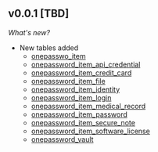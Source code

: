 ## v0.0.1 [TBD]

_What's new?_

- New tables added
  - [onepasswo_item](https://hub.steampipe.io/plugins/turbot/1password/tables/onepassword_item)
  - [onepassword_item_api_credential](https://hub.steampipe.io/plugins/turbot/1password/tables/onepassword_item_api_credential)
  - [onepassword_item_credit_card](https://hub.steampipe.io/plugins/turbot/1password/tables/onepassword_item_credit_card)
  - [onepassword_item_file](https://hub.steampipe.io/plugins/turbot/1password/tables/onepassword_item_file)
  - [onepassword_item_identity](https://hub.steampipe.io/plugins/turbot/1password/tables/onepassword_item_identity)
  - [onepassword_item_login](https://hub.steampipe.io/plugins/turbot/1password/tables/onepassword_item_login)
  - [onepassword_item_medical_record](https://hub.steampipe.io/plugins/turbot/1password/tables/onepassword_item_medical_record)
  - [onepassword_item_password](https://hub.steampipe.io/plugins/turbot/1password/tables/onepassword_item_password)
  - [onepassword_item_secure_note](https://hub.steampipe.io/plugins/turbot/1password/tables/onepassword_item_secure_note)
  - [onepassword_item_software_license](https://hub.steampipe.io/plugins/turbot/1password/tables/onepassword_item_software_license)
  - [onepassword_vault](https://hub.steampipe.io/plugins/turbot/1password/tables/onepassword_vault)
